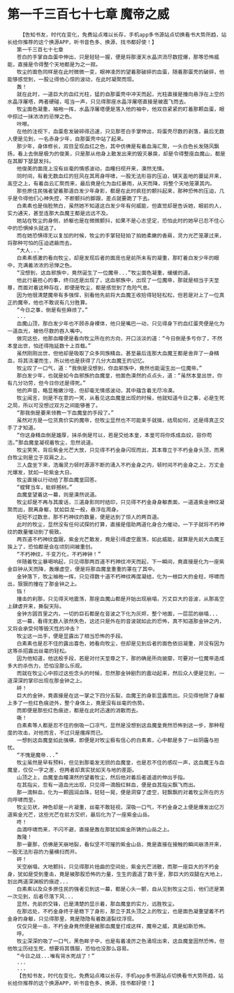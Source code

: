 # 第一千三百七十七章 魔帝之威
        【告知书友，时代在变化，免费站点难以长存，手机app多书源站点切换看书大势所趋，站长给你推荐的这个换源APP，听书音色多、换源、找书都好使！】
       第一千三百七十七章
       苍白的手掌自血蛋中伸出，只是轻轻一握，便是将那漫天水晶洪流尽数捏爆，那等恐怖威能，直接是令得整个天地都是为之一寂。
       牧尘的面色同样是在此时微微一变，眼神凌厉的望着那破碎的血蛋，随着那蛋壳的破碎，他能够感觉到，一股让得他心惊的波动，在此时凝聚而现。
       轰！
       就在此时，一道巨大的血红光柱，猛的自那蛋壳中冲天而起，光柱直接是撞向悬浮在上空的水晶浮屠塔，两者硬碰，哐当一声，只见得那座水晶浮屠塔直接是被震飞而去。
       牧尘面色凝重，袖袍一挥，水晶浮屠塔便是落入他的袖中，他双目紧紧的盯着那颗血蛋，眼中掠过一抹浓浓的忌惮之色。
       咔嚓。
       在他的注视下，血蛋愈发破碎得迅速，只见那苍白手掌伸出，将蛋壳尽数的剥落，最后无数人便是见到，一名赤身少年，自那蛋壳中站了起来。
       那少年，身体修长，双目呈现血红之色，其中仿佛是有着血海汇聚，一头白色长发随风飘扬，看上去倒是极为的俊美，只是那从他身上散发出来的毁灭暴戾，却是令得整座血魔山，都是在其脚下瑟瑟发抖。
       他俊美的面庞上没有丝毫的情感波动，血瞳扫视开来，漠然无情。
       同时间，有着无数血红的狂风在其周身呼啸，一股无法形容的压迫，铺天盖地的蔓延开来，高空之上，有着血云汇聚而来，最后竟是化为血红暴雨，从天而降，将整个天地笼罩其内。
       那些原住民强者望着那道白发少年身影，都是在此时疯狂的颤抖起来，那种恐怖的压迫，几乎是令得他们心神失控，不断颤抖的脚跟，差点就要跪了下去。
       白素素也是俏脸煞白，虽然她不知道这白发少年有何威能，但直觉却是告诉她，眼前的人，实力通天，甚至连那大血魔王都是远远不及。
       她站在牧尘的身侧，娇躯也是在微微颤抖，如果不是心志坚定，恐怕此时的她早已忍不住心中的恐惧掉头就逃了。
       而在她恐惧得无以复加的时候，牧尘的手掌轻轻拍了拍她柔嫩的香肩，灵力光芒笼罩过来，将那种可怕的压迫遮蔽而去。
       “大人...”
       白素素感激的看向牧尘，却是发现后者的面庞也是前所未有的凝重，那盯着白发少年的眼中，充满着浓浓的忌惮之色。
       “没想到，这血邪族中，竟然诞生了一位魔帝...”牧尘面色凝重，缓缓的道。
       他此行最担心的事，终归还是出现了，这血邪族中，出现了一位魔帝，那就是相当于天至尊，而面对着这种存在，即便是牧尘，都是感觉到了危险气息。
       因为他很清楚魔帝有多强悍，别看他先前将大血魔王收拾得轻轻松松，但若是对上了一位真正的魔帝，他也不敢说有几分胜算。
       “今日之事，倒是有些麻烦了。”
       ...
       血魔山顶，那白发少年也不顾赤身裸体，他只是嘴巴一动，只见得身下的血红蛋壳便是化为一道血光，被他尽数的吞入嘴中。
       做完这些，他那血瞳便是看向牧尘所在的方向，开口淡淡的道：“今日倒是多亏你了，不然本皇出世，怕还得拖延数十上百载。”
       虽然刚刚出世，但他却是吸取了众多同族精血，甚至最后连那大血魔王都是舍弃了一身精血，将其浇灌而生，所以他也是获得了几分大血魔王的记忆。
       牧尘叹了一口气，道：“我倒是没想到，你血邪族中，竟然也能诞生出一位魔帝。”
       那白发少年，也就是如今血邪族的血魔皇，他面色漠然的点点头，道：“虽然本皇出世，你有几分功劳，但今日你还是得死。”
       他的声音，略显稚嫩沙哑，但却毫无情感波动，其中蕴含着无尽冷漠。
       牧尘闻言，则是不在意的一笑，从看见这血魔皇出现的时候，他就知道今日之事，必是生死之局，所以可没想过双方之间能够善了。
       “那我倒是要来领教一下血魔皇的手段了。”
       虽然对方是一位货真价实的魔帝，但牧尘显然也不可能束手就擒，结局如何，还是得真正交手了才知道。
       “你这身精血倒是雄厚，抹杀倒是可以，若是交给本皇，本皇可将你炼成血奴，容你苟活。”那血魔皇凝视着牧尘，忽然说道。
       牧尘笑笑，背后紫金光芒大放，只见得不朽金身闪现而出，其本尊立于不朽金身头顶，而黑白牧尘则是立于双肩之上。
       三人盘坐下来，浩瀚灵力顿时源源不断的涌入不朽金身之内，顿时间不朽金身之上，万丈金光爆发，犹如一轮紫金大日。
       牧尘直接以行动给了那血魔皇回答。
       “螳臂当车，蚍蜉撼树。”
       血魔皇望着这一幕，则是漠然说道。
       牧尘却是不再与其废话，三道身影同时结印，只见得不朽金身身躯表面，一道道紫金神纹凝聚而出，脱离身躯，犹如巨龙一般，悬浮在周身。
       短短不过数息，那不朽神纹的数量，便是达到了惊人的两百道。
       此时的牧尘，显然没有任何试探的打算，直接是借助两道化身合力催动，一下子就将不朽神纹的数量催动到了极致。
       两百道不朽神纹盘踞，紫金光芒散发，竟是引得虚空震荡，如此威能，就算是先前大血魔王挨上了，恐怕都是会在顷刻间被重创。
       “不朽神纹，千变万化，不朽神钟！”
       伴随着牧尘暴喝响起，只见得那两百道不朽神纹冲天而起，下一瞬间，竟直接是化为一座紫金巨钟从天而降，轰爆虚空，便是将那血魔皇重重的罩在了其中。
       金钟落下，牧尘袖袍一挥，只见得数十道不朽神纹再度凝结，化为一根巨大的金柱，呼啸而出，狠狠的撞在了那金钟之上。
       铛！
       撞击的刹那，只见得天地震荡，那座血魔山都是开始出现崩塌，万丈巨大的音波，从那高空上肆虐开来，撕裂天际。
       金钟方圆百里之内，一切的巨石都是在音波之下化为灰烬，整个地面，一层层的崩塌...
       这一幕，看得无数人骇然失色，这还只是外在的音波就如此的恐怖，真不知道那金钟之内，又将会承受何等毁灭性的冲击？
       牧尘这一出手，便是显露出了相当恐怖的手段。
       白素素也是忍不住的露出喜色，她看向牧尘，但却是见到后者的面色依旧凝重，并没有因为这等杀招露出丝毫的轻松。
       因为他知道，他这般手段，若是对付天至尊之下，那的确是所向披靡，可要对一位魔帝造成多大的杀伤力，恐怕没那么乐观。
       而就在牧尘心中掠过这些念头的时候，忽然那金钟剧烈的震动起来，然后众人便是见到，一道深深的掌印出现在那金钟之上。
       砰！
       巨大的金钟，竟直接是在这一掌之下四分五裂，血魔王的身影显露而出，只见得他除了身躯上多了一些红色痕迹外，整个身体上，竟是没有丝毫的伤势。
       而即便是那些红色痕迹，都是在此时迅速的消散而去。
       嘶！
       白素素等人都是忍不住的倒吸一口凉气，显然是没想到这血魔皇竟然恐怖到这一步，那种程度的攻击，对他而言，不过只是瘙痒而已。
       一想到这血魔皇如此强横，即便是对牧尘极有信心的白素素，心中都是多了一丝阴霾与担忧。
       “不愧是魔帝...”
       牧尘虽然是早有预料，但见到那毫发无损的血魔皇，也是忍不住的感叹一声，这血魔王与血魔皇，仅仅一字之差，但两者却真实犹如天与地的差距。
       山顶之上，血魔皇血瞳漠然的望着牧尘，然后他对着后者遥遥的伸出手指。
       在其指尖，忽有一道血光出现，只见得一滴殷红鲜血，便是自其指尖飘飞而出。
       那一滴鲜血，化为一颗圆润血珠，轻轻一晃，便是洞穿了虚空，轻飘飘的对着牧尘所在的方向呼啸而至。
       牧尘见状，神色却是一片凝重，丝毫不敢轻视，深吸一口气，不朽金身之上便是爆发出亿万道紫金光芒，这些光芒在前方交织，最后化为了一座紫金山岳。
       咚！
       血滴呼啸而来，不闪不避，直接是轰在那犹如紫金所铸的山岳之上。
       轰隆！
       那一霎那，仿佛是天崩地裂，看似坚不可摧的紫金山岳，竟是直接在接触的瞬间崩溃开来，一股无法形容的力量横扫而开。
       砰！
       天空崩塌，大地颤抖，只见得那片扭曲的空间处，紫金光芒消散，而那一座巨大的不朽金身，犹如是受到重击，竟是被那股恐怖的力量，生生的震退了数千里，那巨大的双腿在大地上，划出两道深渊般的痕迹...
       白素素以及众多原住民的强者见到这一幕，都是心头一颤，自从见到牧尘之后，他们还是第一次见到，后者尽落下风...
       显然，先前的交锋，已是清楚的显示着，那血魔皇的实力，远胜牧尘。
       在那远处，不朽金身终于是稳下了身形，那立于其头顶之上的牧尘，也是面色凝重望着不朽金身的身躯，只见得那里，竟是隐隐有着数道裂纹浮现。
       仅仅只是一击，不朽金身竟然便是被那血魔皇打成这样，魔帝之威，真是如斯恐怖。
       呼。
       牧尘深深的吸了一口气，黑色眸子中，也是有着凌厉之色涌现出来，这血魔皇固然恐怖，但他牧尘历经生死，想要将其慑服，恐怕也没那么容易。
       “今日之战...唯有背水死战了！”
       ...
       ...
       【告知书友，时代在变化，免费站点难以长存，手机app多书源站点切换看书大势所趋，站长给你推荐的这个换源APP，听书音色多、换源、找书都好使！】